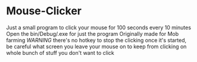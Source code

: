 # Mouse-Clicker
Just a small program to click your mouse for 100 seconds every 10 minutes
Open the bin/Debug/.exe for just the program
Originally made for Mob farming 
*WARNING* there's no hotkey to stop the clicking once it's started, be careful what screen you leave your mouse on to keep from clicking on whole bunch of stuff you don't want to click
